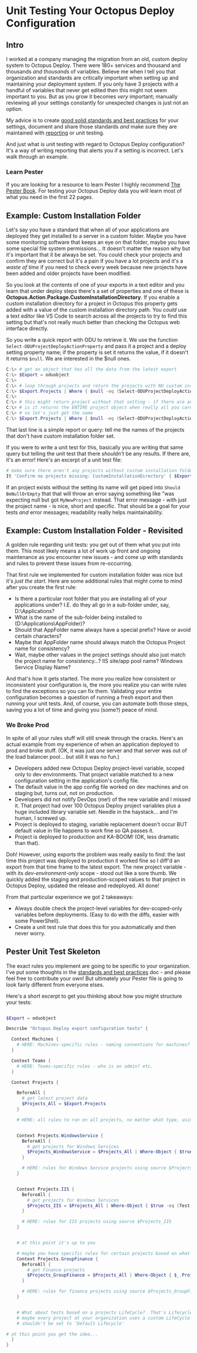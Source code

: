
# Unit Testing Your Octopus Deploy Configuration

## Intro
I worked at a company managing the migration from an old, custom deploy system to Octopus Deploy.  There were 180+ services and thousand and thousands *and thousands* of variables.  Believe me when I tell you that organization and standards are critically important when setting up and maintaining your deployment system.  If you only have 3 projects with a handful of variables that never get edited then this might not seem important to you.  But as you grow it becomes *very* important; manually reviewing all your settings constantly for unexpected changes is just not an option.

My advice is to create [good solid standards and best practices](BestPracticesTestingRules.md) for your settings, document and share those standards *and* make sure they are maintained with [reporting](DetailsAndReporting.md) or unit testing.

And just what is unit testing with regard to Octopus Deploy configuration?  It's a way of writing reporting that alerts you if a setting is incorrect.  Let's walk through an example.

### Learn Pester
If you are looking for a resource to learn Pester I highly recommend [The Pester Book](https://leanpub.com/pesterbook).  For testing your Octopus Deploy data you will learn most of what you need in the first 22 pages.


## Example: Custom Installation Folder
Let's say you have a standard that when all of your applications are deployed they get installed to a server in a custom folder.  Maybe you have some monitoring software that keeps an eye on that folder, maybe you have some special file system permissions... It doesn't matter the reason why but it's important that it be always be set.  You could check your projects and confirm they are correct but it's a pain if you have a lot projects and it's a *waste of time* if you need to check every week because new projects have been added and older projects have been modified.

So you look at the contents of one of your exports in a text editor and you learn that under deploy steps there's a set of properties and one of these is **Octopus.Action.Package.CustomInstallationDirectory**.  If you enable a custom installation directory for a project in Octopus this property gets added with a value of the custom installation directory path.  You *could* use a text editor like VS Code to search across all the projects to try to find this setting but that's not really much better than checking the Octopus web interface directly.

So you write a quick report with ODU to retrieve it.  We use the function `Select-ODUProjectDeployActionProperty` and pass it a project and a deploy setting property name; if the property is set it returns the value, if it doesn't it returns `$null`.  We are interested in the $null ones.

```PowerShell
C:\> # get an object that has all the data from the latest export
C:\> $Export = oduobject
C:\>
C:\> # loop through projects and return the projects with NO custom install folder (i.e. it returns $null)
C:\> $Export.Projects | Where { $null -eq (Select-ODUProjectDeployActionProperty $_ 'Octopus.Action.Package.CustomInstallationDirectory') }
C:\>
C:\> # this might return project without that setting - if there are any - but the key thing to note
C:\> # is it returns the ENTIRE project object when really all you care about is the name
C:\> # so let's just get the name
C:\> $Export.Projects | Where { $null -eq (Select-ODUProjectDeployActionProperty $_ 'Octopus.Action.Package.CustomInstallationDirectory') } | Select Name
```

That last line is a simple report or query: tell me the names of the projects that don't have custom installation folder set.

If you were to write a unit test for this, basically you are writing that same query but telling the unit test that there *shouldn't* be any results.  If there are, it's an error!  Here's an excerpt of a unit test file:

```PowerShell
# make sure there aren't any projects without custom installation folder set
It 'Confirm no projects missing: CustomInstallationDirectory' { $Export.Projects | Where { $null -eq (Select-ODUProjectDeployActionProperty $_ 'Octopus.Action.Package.CustomInstallationDirectory') } | Select Name } | Should BeNullOrEmpty }
```
If an project exists without the setting its name will get piped into `Should BeNullOrEmpty` that that will throw an error saying something like "was expecting null but got `MyNewProject` instead.  That error message - with just the project name - is nice, short and specific.  That should be a goal for your tests *and* error messages; readability really helps maintainability.


## Example: Custom Installation Folder - Revisited

A golden rule regarding unit tests: you get out of them what you put into them.  This most likely means a lot of work up front and ongoing maintenance as you encounter new issues - and come up with standards and rules to prevent these issues from re-occurring.

That first rule we implemented for custom installation folder was nice but it's *just the start*.  Here are some additional rules that might come to mind after you create the first rule:
* Is there a particular root folder that you are installing all of your applications under?  I.E. do they all go in a sub-folder under, say, D:\Applications?
* What is the name of the sub-folder being installed to (D:\Applications\AppFolder)?
* Should that AppFolder name always have a special prefix?  Have or avoid certain characters?
* Maybe that AppFolder name should always match the Octopus Project name for consistency?
* Wait, maybe other values in the project settings should also just match the project name for consistency...?  IIS site/app pool name?  Windows Service Display Name?

And that's how it gets started.  The more you realize how consistent or inconsistent your configuration is, the more you realize you can write rules to find the exceptions so you can fix them.  Validating your entire configuration becomes a question of running a fresh export and then running your unit tests.  And, of course, you can automate both those steps, saving you a lot of time and giving you (some?) peace of mind.


### We Broke Prod

In spite of all your rules stuff will still sneak through the cracks.  Here's an actual example from my experience of when an application deployed to prod and broke stuff.  (OK, it was just *one* server and that server was out of the load balancer pool... but still it was no fun.)
* Developers added new Octopus Deploy project-level variable, scoped only to dev environments.  That project variable matched to a new configuration setting in the application's config file.
* The default value in the app config file worked on dev machines and on staging but, turns out, not on production.
* Developers did not notify DevOps (me!) of the new variable and I missed it.  That project had over 100 Octopus Deploy project variables plus a huge included library variable set.  Needle in the haystack... and I'm human, I screwed up.
* Project is deployed to staging, variable replacement doesn't occur BUT default value in file happens to work fine so QA passes it.
* Project is deployed to production and KA-BOOM!  (OK, less dramatic than that).

Doh!  However, using exports the problem was really easily to find: the last time this project was deployed to production it worked fine so I diff'd an export from that time frame to the latest export.  The new project variable - with its *dev-environment-only* scope - stood out like a sore thumb.  We quickly added the staging and production-scoped values to that project in Octopus Deploy, updated the release and redeployed.  All done!

From that particular experience we got 2 takeaways:
* Always double check the project-level variables for dev-scoped-only variables before deployments.  (Easy to do with the diffs, easier with some PowerShell).
* Create a unit test rule that does this for you automatically and then never worry.


## Pester Unit Test Skeleton

The exact rules you implement are going to be specific to your organization.  I've put some thoughts in the [standards and best practices](BestPracticesTestingRules.md) doc - and please feel free to contribute your own!  But ultimately your Pester file is going to look fairly different from everyone elses.

Here's a short excerpt to get you thinking about how you might structure your tests:

```PowerShell

$Export = oduobject

Describe "Octopus Deploy export configuration tests" {

  Context Machines {
    # HERE: Machines-specific rules - naming conventions for machines? etc.
  }

  Context Teams {
    # HERE: Teams-specific rules - who is an admin? etc.
  }

  Context Projects {

    BeforeAll {
      # get latest project data
      $Projects_All = $Export.Projects
    }

    # HERE: all rules to run on all projects, no matter what type, using source $Projects_All


    Context Projects.WindowsService {
      BeforeAll {
        # get projects for Windows Services
        $Projects_WindowsService = $Projects_All | Where-Object { $true -eq (Test-ODUProjectDeployWindowsService -Project $_)}
      }

      # HERE: rules for Windows Service projects using source $Projects_WindowsService
    }


    Context Projects.IIS {
      BeforeAll {
        # get projects for Windows Services
        $Projects_IIS = $Projects_All | Where-Object { $true -eq (Test-ODUProjectDeployIISSite -Project $_)}
      }

      # HERE: rules for IIS projects using source $Projects_IIS
    }


    # at this point it's up to you

    # maybe you have specific rules for certain projects based on what project group they are in?
    Context Projects.GroupFinance {
      BeforeAll {
        # get Finance projects
        $Projects_GroupFinance = $Projects_All | Where-Object { $_.ProjectGroupName -eq 'Finance'}
      }

      # HERE: rules for finance projects using source $Projects_GroupFinance
    }


    # What about tests based on a projects LifeCycle?  That's LifecycleName
    # maybe every project at your organization uses a custom LifeCycle and so nothing should be set
    # shouldn't be set to 'Default Lifecycle'

# at this point you get the idea...
  }
}
```
